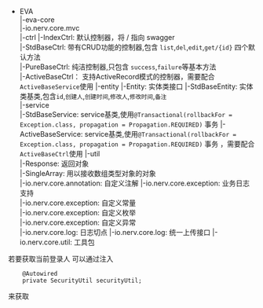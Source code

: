 + EVA   
    |-eva-core   
        |-io.nerv.core.mvc   
            |-ctrl
                |-IndexCtrl: 默认控制器，将 / 指向 swagger   
                |-StdBaseCtrl: 带有CRUD功能的控制器,包含 `list`,`del`,`edit`,`get/{id}` 四个默认方法      
                |-PureBaseCtrl: 纯洁控制器,只包含 `success`,`failure`等基本方法      
                |-ActiveBaseCtrl： 支持ActiveRecord模式的控制器，需要配合`ActiveBaseService`使用
            |-entity
                |-Entity: 实体类接口
                |-StdBaseEntity: 实体类基类,包含`id`,`创建人`,`创建时间`,`修改人`,`修改时间`,`备注`               
            |-service   
                |-StdBaseService: service基类,使用`@Transactional(rollbackFor = Exception.class, propagation = Propagation.REQUIRED)` 事务
                |-ActiveBaseService: service基类,使用`@Transactional(rollbackFor = Exception.class, propagation = Propagation.REQUIRED)` 事务  ，需要配合`ActiveBaseCtrl`使用 
            |-util   
                |-Response: 返回对象  
                |-SingleArray: 用以接收数组类型对象的对象   
        |-io.nerv.core.annotation: 自定义注解
        |-io.nerv.core.exception: 业务日志支持      
        |-io.nerv.core.exception: 自定义常量   
        |-io.nerv.core.exception: 自定义枚举   
        |-io.nerv.core.exception: 自定义异常             
        |-io.nerv.core.log: 日志切点
        |-io.nerv.core.log: 统一上传接口
        |-io.nerv.core.util: 工具包
 
若要获取当前登录人 可以通过注入
```
    @Autowired
    private SecurityUtil securityUtil;
```
来获取
